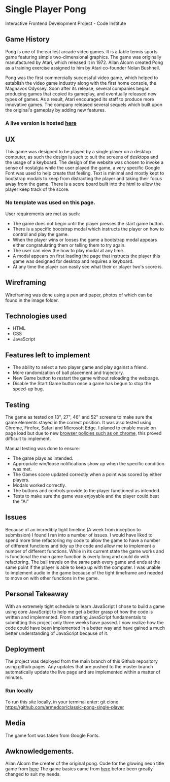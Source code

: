 # Single Player Pong
Interactive Frontend Development Project - Code Institute

## Game History

Pong is one of the earliest arcade video games. It is a table tennis sports game featuring simple two-dimensional graphics. The game was originally manufactured by Atari, which released it in 1972. Allan Alcorn created Pong as a training exercise assigned to him by Atari co-founder Nolan Bushnell.

Pong was the first commercially successful video game, which helped to establish the video game industry along with the first home console, the Magnavox Odyssey. Soon after its release, several companies began producing games that copied its gameplay, and eventually released new types of games. As a result, Atari encouraged its staff to produce more innovative games. The company released several sequels which built upon the original's gameplay by adding new features.

### A live version is hosted [here](https://armedcor.github.io/classic-pong-single-player/)

## UX

This game was designed to be played by a single player on a desktop computer, as such the design is such to suit the screens of desktops and the usage of a keyboard.
The design of the website was chosen to invoke a sense of nostalgia while the user played the game, a very specific Google Font was used to help create that feeling.
Text is minimal and mostly kept to bootstrap modals to keep from distracting the player and taking their focus away from the game.
There is a score board built into the html to allow the player keep track of the score.

### No template was used on this page.

User requirements are met as such:

* The game does not begin until the player presses the start game button.
* There is a specific bootstrap modal which instructs the player on how to control and play the game.
* When the player wins or looses the game a bootstrap modal appears either congratulating them or telling them to try again.
* The user can view the how to play modal at any time.
* A modal appears on first loading the page that instructs the player this game was designed for desktop and requires a keyboard.
* At any time the player can easily see what their or player two's score is.

## Wireframing

Wireframing was done using a pen and paper, photos of which can be found in the image folder.

## Technologies used

* HTML
* CSS
* JavaScript

## Features left to implement

* The ability to select a two player game and play against a friend.
* More randomization of ball placement and trajectory.
* New Game button to restart the game without reloading the webpage.
* Disable the Start Game button once a game  has begun to stop the speed-up bug.

## Testing

The game as tested on  13", 27", 46" and 52" screens to make sure the game elements stayed in the correct position. 
It was also tested using Chrome, Firefox, Safari and Microsoft Edge. 
I planed to enable music on page load but due to new [browser policies such as on chrome](https://developers.google.com/web/updates/2017/09/autoplay-policy-changes), this proved difficult to implement.

Manual testing was done to ensure:
* The game plays as intended.
* Appropriate win/loose notifications show up when the specific condition was met.
* The Games score updated correctly when a point was scored by either players.
* Modals worked correctly.
* The buttons and controls provide to the player functioned as intended.
* Tests to make sure the game was enjoyable and the player could beat the "AI"

## Issues

Because of an incredibly tight timeline (A week from inception to submission) I found I ran into a number of issues.
I would have liked to spend more time refactoring my code to allow the game to have a number of different functions and tidy up the code and allow me to implement a number of different functions. While in its current state the game works and is functional the main game function is overly long and could do with refactoring.
The ball travels on the same path every game and ends at the same point if the player is able to keep up with the computer.
I was unable to implement audio in the game because of the tight timeframe and needed to move on with other functions in the game.

## Personal Takeaway

With an extremely tight schedule to learn JavaScript I chose to build a game using core JavaScript to help me get a better grasp of how the code is written and implemented. From starting JavaScript fundamentals to submitting this project only three weeks have passed. I now realize how the code could have been implemented in a better way and have gained a much better understanding of JavaScript because of it.

## Deployment

The project was deployed from the main branch of this Github repository using github pages. Any updates that are pushed to the master branch automatically update the live page and are implemented within a matter of minutes.

### Run locally
To run this site locally, in your terminal enter: git clone https://github.com/armedcor/classic-pong-single-player

## Media
The game font was taken from Google Fonts.

## Awknowledgements.

Allan Alcorn the creater of the original pong.
Code for the glowing neon title game from [here](https://cssreset.com/create-glowing-neon-text-using-css3/)
The game basics came from [here](https://developer.mozilla.org/en-US/docs/Games/Tutorials/2D_Breakout_game_pure_JavaScript) before been greatly changed to suit my needs.